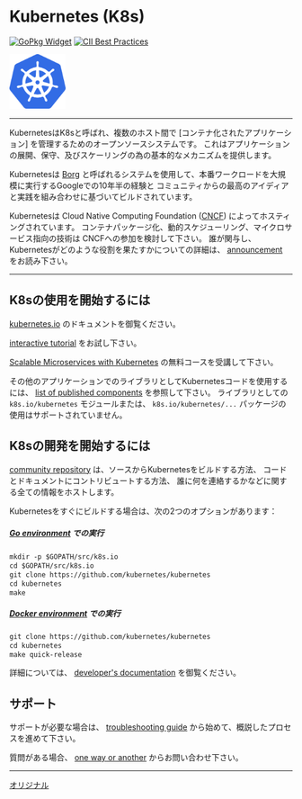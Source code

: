 # Kubernetes (K8s)

[![GoPkg Widget]][GoPkg] [![CII Best Practices](https://bestpractices.coreinfrastructure.org/projects/569/badge)](https://bestpractices.coreinfrastructure.org/projects/569)

<img src="https://github.com/kubernetes/kubernetes/raw/master/logo/logo.png" width="100">

----

KubernetesはK8sと呼ばれ、複数のホスト間で [コンテナ化されたアプリケーション] を管理するためのオープンソースシステムです。
これはアプリケーションの展開、保守、及びスケーリングの為の基本的なメカニズムを提供します。

Kubernetesは [Borg] と呼ばれるシステムを使用して、本番ワークロードを大規模に実行するGoogleでの10年半の経験と
コミュニティからの最高のアイディアと実践を組み合わせに基づいてビルドされています。

Kubernetesは Cloud Native Computing Foundation ([CNCF]) によってホスティングされています。
コンテナパッケージ化、動的スケジューリング、マイクロサービス指向の技術は
CNCFへの参加を検討して下さい。
誰が関与し、Kubernetesがどのような役割を果たすかについての詳細は、 [announcement] をお読み下さい。

----

## K8sの使用を開始するには

[kubernetes.io] のドキュメントを御覧ください。

[interactive tutorial] をお試し下さい。

[Scalable Microservices with Kubernetes] の無料コースを受講して下さい。

その他のアプリケーションでのライブラリとしてKubernetesコードを使用するには、 [list of published components](https://git.k8s.io/kubernetes/staging/README.md) を参照して下さい。
ライブラリとしての `k8s.io/kubernetes` モジュールまたは、 `k8s.io/kubernetes/...` パッケージの使用はサポートされていません。

## K8sの開発を開始するには

[community repository] は、ソースからKubernetesをビルドする方法、
コードとドキュメントにコントリビュートする方法、
誰に何を連絡するかなどに関する全ての情報をホストします。

Kubernetesをすぐにビルドする場合は、次の2つのオプションがあります：

##### [Go environment] での実行

```
mkdir -p $GOPATH/src/k8s.io
cd $GOPATH/src/k8s.io
git clone https://github.com/kubernetes/kubernetes
cd kubernetes
make
```

##### [Docker environment] での実行

```
git clone https://github.com/kubernetes/kubernetes
cd kubernetes
make quick-release
```

詳細については、 [developer's documentation] を御覧ください。

## サポート

サポートが必要な場合は、 [troubleshooting guide] から始めて、概説したプロセスを進めて下さい。

質問がある場合、 [one way or another][communication] からお問い合わせ下さい。

[announcement]: https://cncf.io/news/announcement/2015/07/new-cloud-native-computing-foundation-drive-alignment-among-container
[Borg]: https://research.google.com/pubs/pub43438.html
[CNCF]: https://www.cncf.io/about
[communication]: https://git.k8s.io/community/communication
[community repository]: https://git.k8s.io/community
[containerized applications]: https://kubernetes.io/docs/concepts/overview/what-is-kubernetes/
[developer's documentation]: https://git.k8s.io/community/contributors/devel#readme
[Docker environment]: https://docs.docker.com/engine
[Go environment]: https://golang.org/doc/install
[GoPkg]: https://pkg.go.dev/k8s.io/kubernetes
[GoPkg Widget]: https://pkg.go.dev/badge/k8s.io/kubernetes.svg
[interactive tutorial]: https://kubernetes.io/docs/tutorials/kubernetes-basics
[kubernetes.io]: https://kubernetes.io
[Scalable Microservices with Kubernetes]: https://www.udacity.com/course/scalable-microservices-with-kubernetes--ud615
[troubleshooting guide]: https://kubernetes.io/docs/tasks/debug-application-cluster/troubleshooting/

---
[オリジナル](https://github.com/kubernetes/kubernetes/blob/master/README.md)
